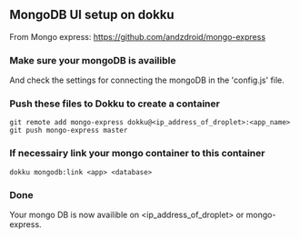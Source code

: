 ## MongoDB UI setup on dokku

From Mongo express: https://github.com/andzdroid/mongo-express

### Make sure your mongoDB is availible
And check the settings for connecting the mongoDB in the 'config.js' file.

### Push these files to Dokku to create a container

````shell
git remote add mongo-express dokku@<ip_address_of_droplet>:<app_name>
git push mongo-express master
````

### If necessairy link your mongo container to this container

````shell
dokku mongodb:link <app> <database>
````

### Done
Your mongo DB is now availible on <ip_address_of_droplet> or mongo-express.<url>

